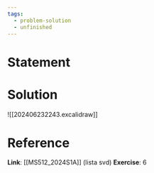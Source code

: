 ```yaml
---
tags:
  - problem-solution
  - unfinished
---
```

# Statement 


# Solution
![[202406232243.excalidraw]]

# Reference
**Link**: [[MS512_2024S1A]] (lista svd)
**Exercise**: 6
